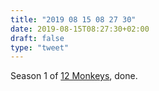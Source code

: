 ```yaml
---
title: "2019 08 15 08 27 30"
date: 2019-08-15T08:27:30+02:00
draft: false
type: "tweet"
---
```

Season 1 of [12 Monkeys](https://en.wikipedia.org/wiki/12_Monkeys_(TV_series)), done.
